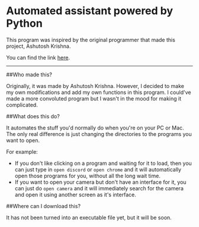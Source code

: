 # Automated assistant powered by Python

This program was inspired by the original programmer
that made this project, Ashutosh Krishna.

You can find the link [here](https://www.freecodecamp.org/news/python-project-how-to-build-your-own-jarvis-using-python/).

---

##Who made this?

Originally, it was made by Ashutosh Krishna.
However, I decided to make my own
modifications and add my own functions in this program.
I could've made a more convoluted program but 
I wasn't in the mood for making it complicated.

##What does this do? 

It automates the stuff you'd normally do when you're 
on your PC or Mac. The only real difference is
just changing the directories to the programs
you want to open.

For example: 
 - If you don't like clicking on a program and waiting
for it to load, then you can just type in  `open discord`
or  `open chrome` and it will automatically open those programs
for you, without all the long wait time.
 - If you want to open your camera but don't have
an interface for it, you can just do `open camera`
and it will immediately search for the camera and open it
using another screen as it's interface.

##Where can I download this?

It has not been turned into an executable
file yet, but it will be soon. 